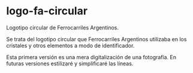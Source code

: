 # logo-fa-circular
Logotipo circular de Ferrocarriles Argentinos.

Se trata del logotipo circular que Ferrocarriles Argentinos utilizaba
en los cristales y otros elementos a modo de identificador.

Esta primera versión es una mera digitalización de una fotografía. En
futuras versiones estilizaré y simplificaré las líneas.
